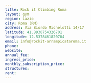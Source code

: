 ```yaml
---
title: Rock it Climbing Roma
layout: gym
region: Lazio
city: Roma (RM)
address: Via Biordo Michelotti 14/17
latitude: 41.8930754326701
longitude: 12.5378461820704
email: info@rockit-arrampicataroma.it
phone: 
website: 
annual_fee: 
ingress_price: 
monthly_subscription_price: 
structures: 
rent: 
---
```


